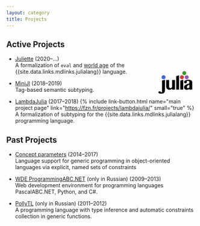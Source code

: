 ```yaml
---
layout: category
title: Projects
---
```


## Active Projects

* [Juliette](projects/juliette) (2020–…)  
  A formalization of `eval` and
  [world age]({{site.data.links.websites.worldage}})
  of the {{site.data.links.mdlinks.julialang}} language.
  <a href="https://julialang.org/" target="_blank">
  <img src="img/julia-logo.svg" alt="Julia Lang"
    style="height: 60px; float: right; margin: 0.5em; vertical-align: middle; display: inline-block"/>
  </a>

* [MiniJl](/projects/minijl) (2018–2019)  
  Tag-based semantic subtyping.

* [LambdaJulia](/projects/lambda-julia) (2017–2018)
  {% include link-button.html name="main project page"
    link="https://fzn.fr/projects/lambdajulia/" small="true" %}  
  A formalization of subtyping for the {{site.data.links.mdlinks.julialang}} programming language.

## Past Projects

* [Concept parameters](/projects/concepts) (2014–2017)  
  Language support for generic programming in object-oriented languages
  via explicit, named sets of constraints

* [WDE ProgrammingABC.NET](/projects/wde) (only in Russian) (2009–2013)  
  Web development environment for programming languages
  PascalABC.NET, Python, and C\#.

* [PollyTL](/projects/pollyTL) (only in Russian) (2011–2012)  
  A programming language with type inference and
  automatic constraints collection in generic functions.
